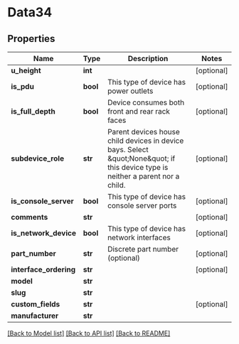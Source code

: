 # Data34

## Properties
Name | Type | Description | Notes
------------ | ------------- | ------------- | -------------
**u_height** | **int** |  | [optional] 
**is_pdu** | **bool** | This type of device has power outlets | [optional] 
**is_full_depth** | **bool** | Device consumes both front and rear rack faces | [optional] 
**subdevice_role** | **str** | Parent devices house child devices in device bays. Select \&quot;None\&quot; if this device type is neither a parent nor a child. | [optional] 
**is_console_server** | **bool** | This type of device has console server ports | [optional] 
**comments** | **str** |  | [optional] 
**is_network_device** | **bool** | This type of device has network interfaces | [optional] 
**part_number** | **str** | Discrete part number (optional) | [optional] 
**interface_ordering** | **str** |  | [optional] 
**model** | **str** |  | 
**slug** | **str** |  | 
**custom_fields** | **str** |  | [optional] 
**manufacturer** | **str** |  | 

[[Back to Model list]](../README.md#documentation-for-models) [[Back to API list]](../README.md#documentation-for-api-endpoints) [[Back to README]](../README.md)


